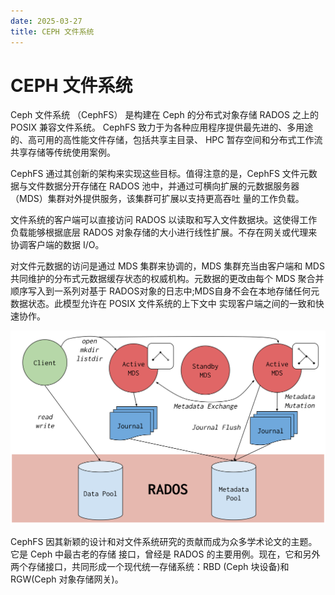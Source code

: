 ```yaml
---
date: 2025-03-27
title: CEPH 文件系统
---
```

# CEPH 文件系统
Ceph 文件系统 （CephFS） 是构建在 Ceph 的分布式对象存储 RADOS 之上的 POSIX 兼容文件系统。
CephFS 致力于为各种应用程序提供最先进的、多用途的、高可用的高性能文件存储，包括共享主目录、
HPC 暂存空间和分布式工作流共享存储等传统使用案例。

CephFS 通过其创新的架构来实现这些目标。值得注意的是，CephFS 文件元数据与文件数据分开存储在
RADOS 池中，并通过可横向扩展的元数据服务器（MDS）集群对外提供服务，该集群可扩展以支持更高吞吐
量的工作负载。

文件系统的客户端可以直接访问 RADOS 以读取和写入文件数据块。这使得工作负载能够根据底层 RADOS
对象存储的大小进行线性扩展。不存在网关或代理来协调客户端的数据 I/O。

对文件元数据的访问是通过 MDS 集群来协调的，MDS 集群充当由客户端和 MDS 
共同维护的分布式元数据缓存状态的权威机构。元数据的更改由每个 MDS 聚合并顺序写入到一系列对基于
RADOS对象的日志中;MDS自身不会在本地存储任何元数据状态。此模型允许在 POSIX 文件系统的上下文中
实现客户端之间的一致和快速协作。

![Ceph 文件系统](../image/cephfs-architecture.svg)

CephFS 因其新颖的设计和对文件系统研究的贡献而成为众多学术论文的主题。它是 Ceph 中最古老的存储
接口，曾经是 RADOS 的主要用例。现在，它和另外两个存储接口，共同形成一个现代统一存储系统：RBD
(Ceph 块设备)和 RGW(Ceph 对象存储网关)。